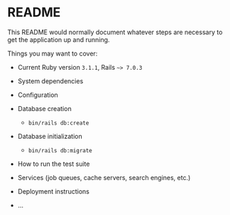 # README

This README would normally document whatever steps are necessary to get the
application up and running.

Things you may want to cover:

- Current Ruby version `3.1.1`, Rails `~> 7.0.3`

- System dependencies

- Configuration

- Database creation

  - `bin/rails db:create`

- Database initialization

  - `bin/rails db:migrate`

- How to run the test suite

- Services (job queues, cache servers, search engines, etc.)

- Deployment instructions

- ...
